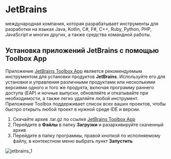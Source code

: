 # JetBrains

международная компания, которая разрабатывает инструменты для разработки на языках Java, Kotlin, C#, F#, C++, Ruby, Python, PHP, JavaScript и многих других, а также средства командной работы.

## Установка приложений JetBrains с помощью Toolbox App

Приложение [JetBrains Toolbox App](https://www.jetbrains.com/toolbox-app/download/download-thanks.html?platform=linux) является рекомендуемым инструментом для установки продуктов **JetBrains**. Используйте его для установки и управления различными продуктами или несколькими версиями одного и того же продукта, включая программу раннего доступа (EAP) и ночные выпуски, обновляйте и откатывайте при необходимости, а также легко удаляйте любой инструмент. Приложение Toolbox поддерживает список всех ваших проектов, чтобы быстро открыть любой проект в нужной среде IDE и версии.

1. Cкачайте архив .tar.gz по ссылке [JetBrains Toolbox App](https://www.jetbrains.com/toolbox-app/download/download-thanks.html?platform=linux)
2. Перейдите в **Файлы** в папку **Загрузки** и разархивируйте скаченный архив
3. Перейдите в папку программы, правой кнопкой по исполняемому файлу, в контекстном меню выбрать пункт **Запустить**

![jetbrains_1](/jetbrains/jetbrains_1.gif)